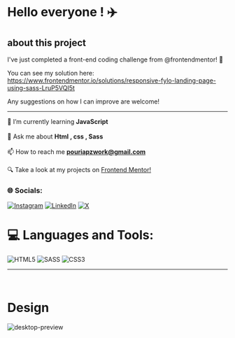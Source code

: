 # Hello everyone ! ✈️

## about this project

I've just completed a front-end coding challenge from @frontendmentor! 🎉

You can see my solution here: https://www.frontendmentor.io/solutions/responsive-fylo-landing-page-using-sass-LruP5VQI5t

Any suggestions on how I can improve are welcome!  

---

🌱 I’m currently learning **JavaScript**<br><br> 💬 Ask me about **Html , css , Sass**<br><br>📫 How to reach me **pouriapzwork@gmail.com** <br><br>🔍 Take a look at my projects on <a href="https://www.frontendmentor.io/profile/pouripz" target="_blank">Frontend Mentor!</a> 

### 🌐 Socials:
[![Instagram](https://img.shields.io/badge/Instagram-%23E4405F.svg?logo=Instagram&logoColor=white)](https://instagram.com/pouripz) [![LinkedIn](https://img.shields.io/badge/LinkedIn-%230077B5.svg?logo=linkedin&logoColor=white)](https://linkedin.com/in/pouripz) [![X](https://img.shields.io/badge/X-black.svg?logo=X&logoColor=white)](https://x.com/pouripz) 

# 💻 Languages and Tools:

![HTML5](https://img.shields.io/badge/html5-%23E34F26.svg?style=for-the-badge&logo=html5&logoColor=white) ![SASS](https://img.shields.io/badge/SASS-hotpink.svg?style=for-the-badge&logo=SASS&logoColor=white) ![CSS3](https://img.shields.io/badge/css3-%231572B6.svg?style=for-the-badge&logo=css3&logoColor=white)

---

<br>

# Design

![desktop-preview](https://github.com/pouripz/fylo-landing-page/assets/134682861/a149864f-b0bf-4ada-8aee-086a2cdeafc6)


